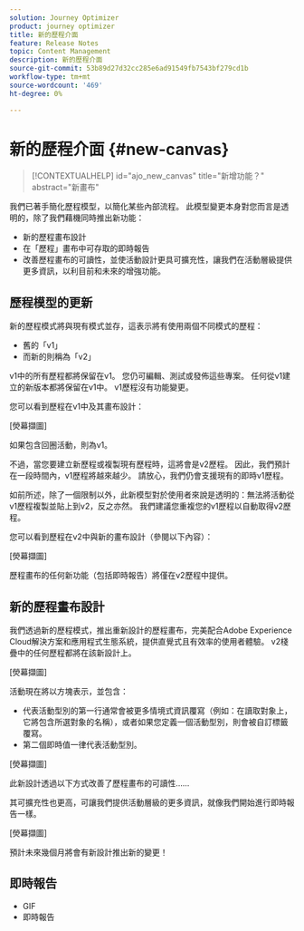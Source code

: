 ```yaml
---
solution: Journey Optimizer
product: journey optimizer
title: 新的歷程介面
feature: Release Notes
topic: Content Management
description: 新的歷程介面
source-git-commit: 53b89d27d32cc285e6ad91549fb7543bf279cd1b
workflow-type: tm+mt
source-wordcount: '469'
ht-degree: 0%

---
```


# 新的歷程介面 {#new-canvas}

>[!CONTEXTUALHELP]
>id="ajo_new_canvas"
>title="新增功能？"
>abstract="新畫布"

我們已著手簡化歷程模型，以簡化某些內部流程。 此模型變更本身對您而言是透明的，除了我們藉機同時推出新功能：

* 新的歷程畫布設計
* 在「歷程」畫布中可存取的即時報告
* 改善歷程畫布的可讀性，並使活動設計更具可擴充性，讓我們在活動層級提供更多資訊，以利目前和未來的增強功能。

## 歷程模型的更新

新的歷程模式將與現有模式並存，這表示將有使用兩個不同模式的歷程：

* 舊的「v1」
* 而新的則稱為「v2」

v1中的所有歷程都將保留在v1。 您仍可編輯、測試或發佈這些專案。 任何從v1建立的新版本都將保留在v1中。 v1歷程沒有功能變更。

您可以看到歷程在v1中及其畫布設計：

[熒幕擷圖]

如果包含回圈活動，則為v1。

不過，當您要建立新歷程或複製現有歷程時，這將會是v2歷程。 因此，我們預計在一段時間內，v1歷程將越來越少。 請放心，我們仍會支援現有的即時v1歷程。

如前所述，除了一個限制以外，此新模型對於使用者來說是透明的：無法將活動從v1歷程複製並貼上到v2，反之亦然。 我們建議您重複您的v1歷程以自動取得v2歷程。

您可以看到歷程在v2中與新的畫布設計（參閱以下內容）：

[熒幕擷圖]

歷程畫布的任何新功能（包括即時報告）將僅在v2歷程中提供。

## 新的歷程畫布設計

我們透過新的歷程模式，推出重新設計的歷程畫布，完美配合Adobe Experience Cloud解決方案和應用程式生態系統，提供直覺式且有效率的使用者體驗。 v2棧疊中的任何歷程都將在該新設計上。

[熒幕擷圖]

活動現在將以方塊表示，並包含：

* 代表活動型別的第一行通常會被更多情境式資訊覆寫（例如：在讀取對象上，它將包含所選對象的名稱），或者如果您定義一個活動型別，則會被自訂標籤覆寫。
* 第二個即時值一律代表活動型別。

[熒幕擷圖]

此新設計透過以下方式改善了歷程畫布的可讀性……

其可擴充性也更高，可讓我們提供活動層級的更多資訊，就像我們開始進行即時報告一樣。

[熒幕擷圖]

預計未來幾個月將會有新設計推出新的變更！

## 即時報告

* GIF
* 即時報告